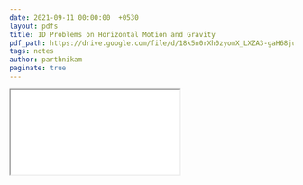 ```yaml
---
date: 2021-09-11 00:00:00  +0530
layout: pdfs
title: 1D Problems on Horizontal Motion and Gravity
pdf_path: https://drive.google.com/file/d/18k5n0rXh0zyomX_LXZA3-gaH68juM_2t/preview?usp=sharing
tags: notes
author: parthnikam
paginate: true
---
```


<iframe class="embed-pdf" src="{{ page.pdf_path }}#toolbar=0" seamless="seamless" scrolling="no" style="overflow:hidden"></iframe>
